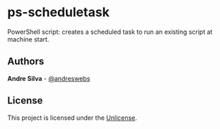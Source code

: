 # ps-scheduletask

PowerShell script: creates a scheduled task to run an existing script at machine
start.

## Authors

**Andre Silva** - [@andreswebs](https://github.com/andreswebs)

## License

This project is licensed under the [Unlicense](UNLICENSE.md).
